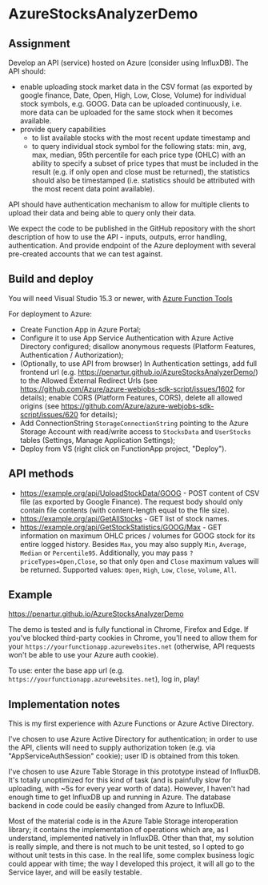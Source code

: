 # AzureStocksAnalyzerDemo

## Assignment

Develop an API (service) hosted on Azure (consider using InfluxDB). The API should:

- enable uploading stock market data in the CSV format (as exported by google finance, Date, Open, High, Low, Close, Volume) for individual stock symbols, e.g. GOOG. Data can be uploaded continuously, i.e. more data can be uploaded for the same stock when it becomes available.
- provide query capabilities
  - to list available stocks with the most recent update timestamp and
  - to query individual stock symbol for the following stats: min, avg, max, median, 95th percentile for each price type (OHLC) with an ability to specify a subset of price types that must be included in the result (e.g. if only open and close must be returned), the statistics should also be timestamped (i.e. statistics should be attributed with the most recent data point available).

API should have authentication mechanism to allow for multiple clients to upload their data and being able to query only their data.

We expect the code to be published in the GitHub repository with the short description of how to use the API - inputs, outputs, error handling, authentication.
And provide endpoint of the Azure deployment with several pre-created accounts that we can test against.

## Build and deploy

You will need Visual Studio 15.3 or newer, with [Azure Function Tools](https://marketplace.visualstudio.com/items?itemName=AndrewBHall-MSFT.AzureFunctionToolsforVisualStudio2017)

For deployment to Azure:

* Create Function App in Azure Portal;
* Configure it to use App Service Authentication with Azure Active Directory configured; disallow anonymous requests (Platform Features, Authentication / Authorization);
* (Optionally, to use API from browser) In Authentication settings, add full frontend url (e.g. https://penartur.github.io/AzureStocksAnalyzerDemo/) to the Allowed External Redirect Urls (see https://github.com/Azure/azure-webjobs-sdk-script/issues/1602 for details); enable CORS (Platform Features, CORS), delete all allowed origins (see https://github.com/Azure/azure-webjobs-sdk-script/issues/620 for details);
* Add ConnectionString `StorageConnectionString` pointing to the Azure Storage Account with read/write access to `StocksData` and `UserStocks` tables (Settings, Manage Application Settings);
* Deploy from VS (right click on FunctionApp project, "Deploy").

## API methods

* https://example.org/api/UploadStockData/GOOG - POST content of CSV file (as exported by Google Finance).
The request body should only contain file contents (with content-length equal to the file size).
* https://example.org/api/GetAllStocks - GET list of stock names.
* https://example.org/api/GetStockStatistics/GOOG/Max - GET information on maximum OHLC prices / volumes for GOOG stock for its entire logged history.
Besides `Max`, you may also supply `Min`, `Average`, `Median` or `Percentile95`.
Additionally, you may pass `?priceTypes=Open,Close`, so that only `Open` and `Close` maximum values will be returned.
Supported values: `Open`, `High`, `Low`, `Close`, `Volume`, `All`.

## Example

https://penartur.github.io/AzureStocksAnalyzerDemo

The demo is tested and is fully functional in Chrome, Firefox and Edge.
If you've blocked third-party cookies in Chrome, you'll need to allow them for your `https://yourfunctionapp.azurewebsites.net` (otherwise, API requests won't be able to use your Azure auth cookie).

To use: enter the base app url (e.g. `https://yourfunctionapp.azurewebsites.net`), log in, play!

## Implementation notes

This is my first experience with Azure Functions or Azure Active Directory.

I've chosen to use Azure Active Directory for authentication; in order to use the API, clients will need to supply authorization token (e.g. via "AppServiceAuthSession" cookie); user ID is obtained from this token.

I've chosen to use Azure Table Storage in this prototype instead of InfluxDB. It's totally unoptimized for this kind of task (and is painfully slow for uploading, with ~5s for every year worth of data).
However, I haven't had enough time to get InfluxDB up and running in Azure.
The database backend in code could be easily changed from Azure to InfluxDB.

Most of the material code is in the Azure Table Storage interoperation library; it contains the implementation of operations which are, as I understand, implemented natively in InfluxDB.
Other than that, my solution is really simple, and there is not much to be unit tested, so I opted to go without unit tests in this case.
In the real life, some complex business logic could appear with time; the way I developed this project, it will all go to the Service layer, and will be easily testable.
